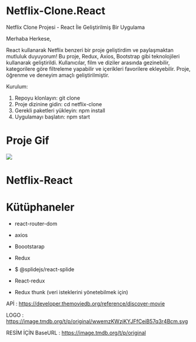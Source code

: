 # Netflix-Clone.React

Netflix Clone Projesi - React İle Geliştirilmiş Bir Uygulama

Merhaba Herkese,

React kullanarak Netflix benzeri bir proje geliştirdim ve paylaşmaktan mutluluk duyuyorum! Bu proje, Redux, Axios, Bootstrap gibi teknolojileri kullanarak geliştirildi. Kullanıcılar, film ve diziler arasında gezinebilir, kategorilere göre filtreleme yapabilir ve içerikleri favorilere ekleyebilir. Proje, öğrenme ve deneyim amaçlı geliştirilmiştir.

Kurulum:

1. Repoyu klonlayın: git clone <repo-url>
2. Proje dizinine gidin: cd netflix-clone
3. Gerekli paketleri yükleyin: npm install
4. Uygulamayı başlatın: npm start

<h1>Proje Gif</h1>

<img src="./src/gifse.gif">

# Netflix-React

# Kütüphaneler

- react-router-dom
- axios
- Boootstarap

- Redux
- $ @splidejs/react-splide
- React-redux
- Redux thunk (veri isteklerini yönetebilmek için)

APİ : https://developer.themoviedb.org/reference/discover-movie

LOGO : https://image.tmdb.org/t/p/original/wwemzKWzjKYJFfCeiB57q3r4Bcm.svg

RESİM İÇİN BaseURL : https://image.tmdb.org/t/p/original
